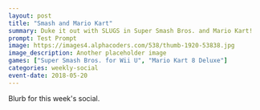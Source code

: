 ```yaml
---
layout: post
title: "Smash and Mario Kart"
summary: Duke it out with SLUGS in Super Smash Bros. and Mario Kart!
prompt: Test Prompt
image: https://images4.alphacoders.com/538/thumb-1920-53838.jpg
image_description: Another placeholder image
games: ["Super Smash Bros. for Wii U", "Mario Kart 8 Deluxe"]
categories: weekly-social
event-date: 2018-05-20
---
```


Blurb for this week's social.
